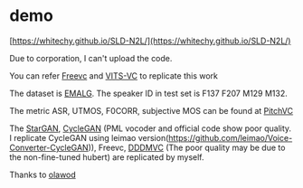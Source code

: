 # demo
[https://whitechy.github.io/SLD-N2L/](https://whitechy.github.io/SLD-N2L/)

Due to corporation, I can't upload the code.

You can refer [Freevc](https://github.com/OlaWod/FreeVC) and [VITS-VC](https://github.com/jaywalnut310/vits) to replicate this work

The dataset is [EMALG](https://github.com/ASP-WHU/EMALG). The speaker ID in test set is F137 F207 M129 M132.

The metric ASR, UTMOS, F0CORR, subjective MOS can be found at [PitchVC](https://github.com/OlaWod/PitchVC)

The [StarGAN](https://github.com/thestarboy/StarGAN-Voice-Conversion-2), [CycleGAN](https://github.com/shreyas253/CycleGAN_1dCNN) (PML vocoder and official code show poor quality. I replicate CycleGAN using leimao version(https://github.com/leimao/Voice-Converter-CycleGAN)), Freevc, [DDDMVC](https://github.com/hayeong0/DDDM-VC) (The poor quality may be due to the non-fine-tuned hubert) are replicated by myself.


Thanks to [olawod](https://github.com/OlaWod)
